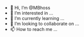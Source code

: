 - 👋 Hi, I’m @MBhoss
- 👀 I’m interested in ...
- 🌱 I’m currently learning ...
- 💞️ I’m looking to collaborate on ...
- 📫 How to reach me ...

<!---
MBhoss/MBhoss is a ✨ special ✨ repository because its `README.md` (this file) appears on your GitHub profile.
You can click the Preview link to take a look at your changes.
--->

